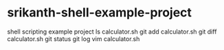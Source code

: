 # srikanth-shell-example-project
shell scripting example project
ls calculator.sh
git add calculator.sh
git diff calculator.sh
git status 
git log
vim calculator.sh
